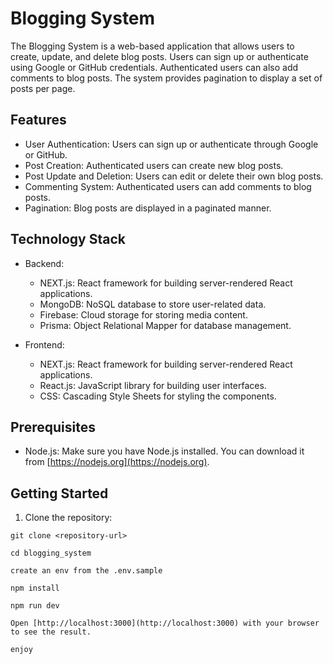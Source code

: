 # Blogging System

The Blogging System is a web-based application that allows users to create, update, and delete blog posts. Users can sign up or authenticate using Google or GitHub credentials. Authenticated users can also add comments to blog posts. The system provides pagination to display a set of posts per page.

## Features

- User Authentication: Users can sign up or authenticate through Google or GitHub.
- Post Creation: Authenticated users can create new blog posts.
- Post Update and Deletion: Users can edit or delete their own blog posts.
- Commenting System: Authenticated users can add comments to blog posts.
- Pagination: Blog posts are displayed in a paginated manner.

## Technology Stack

- Backend:

  - NEXT.js: React framework for building server-rendered React applications.
  - MongoDB: NoSQL database to store user-related data.
  - Firebase: Cloud storage for storing media content.
  - Prisma: Object Relational Mapper for database management.

- Frontend:
  - NEXT.js: React framework for building server-rendered React applications.
  - React.js: JavaScript library for building user interfaces.
  - CSS: Cascading Style Sheets for styling the components.

## Prerequisites

- Node.js: Make sure you have Node.js installed. You can download it from [https://nodejs.org](https://nodejs.org).

## Getting Started

1. Clone the repository:

```shell
git clone <repository-url>

cd blogging_system

create an env from the .env.sample

npm install

npm run dev

Open [http://localhost:3000](http://localhost:3000) with your browser to see the result.

enjoy

```

